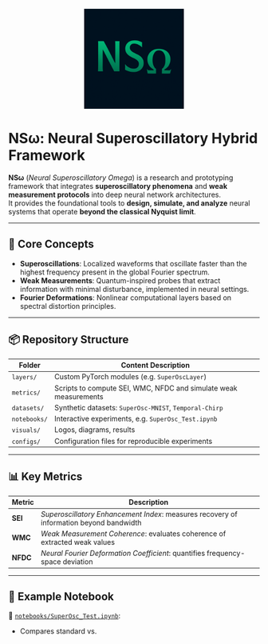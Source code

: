 <p align="center">
  <img src="NS_Omega_logo.png" alt="NSω Logo" width="200"/>
</p>

# NSω: Neural Superoscillatory Hybrid Framework

**NSω** (*Neural Superoscillatory Omega*) is a research and prototyping framework that integrates **superoscillatory phenomena** and **weak measurement protocols** into deep neural network architectures.  
It provides the foundational tools to **design, simulate, and analyze** neural systems that operate **beyond the classical Nyquist limit**.

---

## 🧠 Core Concepts

- **Superoscillations**: Localized waveforms that oscillate faster than the highest frequency present in the global Fourier spectrum.
- **Weak Measurements**: Quantum-inspired probes that extract information with minimal disturbance, implemented in neural settings.
- **Fourier Deformations**: Nonlinear computational layers based on spectral distortion principles.

---

## 📦 Repository Structure

| Folder         | Content Description |
|----------------|----------------------|
| `layers/`      | Custom PyTorch modules (e.g. `SuperOscLayer`) |
| `metrics/`     | Scripts to compute SEI, WMC, NFDC and simulate weak measurements |
| `datasets/`    | Synthetic datasets: `SuperOsc-MNIST`, `Temporal-Chirp` |
| `notebooks/`   | Interactive experiments, e.g. `SuperOsc_Test.ipynb` |
| `visuals/`     | Logos, diagrams, results |
| `configs/`     | Configuration files for reproducible experiments |

---

## 📊 Key Metrics

| Metric | Description |
|--------|-------------|
| **SEI** | *Superoscillatory Enhancement Index*: measures recovery of information beyond bandwidth |
| **WMC** | *Weak Measurement Coherence*: evaluates coherence of extracted weak values |
| **NFDC** | *Neural Fourier Deformation Coefficient*: quantifies frequency-space deviation |

---

## 🧪 Example Notebook

📓 [`notebooks/SuperOsc_Test.ipynb`](notebooks/SuperOsc_Test.ipynb):
- Compares standard vs.

